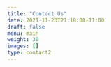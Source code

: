 ```yaml
---
title: "Contact Us"
date: 2021-11-23T21:18:08+11:00
draft: false
menu: main
weight: 30
images: []
type: contact2
---
```

